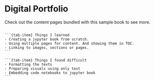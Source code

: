 # Digital Portfolio

Check out the content pages bundled with this sample book to see more.

```{tableofcontents}
```

````{tab-set}
```{tab-item} Things I learned
- Creating a jupyter book from scratch.
- Using multiple pages for content. And showing them in TOC.
- Linking to images, sections or pages.
```

```{tab-item} Things I found difficult
- Formatting the texts
- Preparing visuals using only text
- Embedding code notebooks to jupyter book 
```
````
